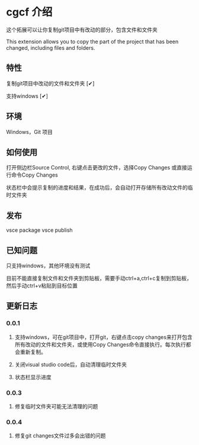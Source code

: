 # cgcf 介绍

这个拓展可以让你复制git项目中有改动的部分，包含文件和文件夹

This extension allows you to copy the part of the project that has been changed, including files and folders.

## 特性

复制git项目中改动的文件和文件夹 [✔]

支持windows [✔]

## 环境

Windows，Git 项目

## 如何使用

打开侧边栏Source Control, 右键点击更改的文件，选择Copy Changes
或直接运行命令Copy Changes

状态栏中会提示复制的进度和结果，在成功后，会自动打开存储所有改动文件的临时文件夹

## 发布

vsce package
vsce publish

## 已知问题

只支持windows，其他环境没有测试

目前不能直接复制文件和文件夹到剪贴板，需要手动ctrl+a,ctrl+c复制到剪贴板，然后手动ctrl+v粘贴到目标位置

## 更新日志

### 0.0.1

1. 支持windows，可在git项目中，打开git，右键点击copy changes来打开包含所有改动的文件和文件夹，或使用Copy Changes命令直接执行。每次执行都会重新复制。

2. 关闭visual studio code后，自动清理临时文件夹

3. 状态栏显示进度

### 0.0.3

1. 修复临时文件夹可能无法清理的问题

### 0.0.4

1. 修复git changes文件过多会出错的问题